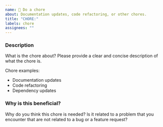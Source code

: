 ```yaml
---
name: 🧹 Do a chore
about: Documentation updates, code refactoring, or other chores.
title: "CHORE:"
labels: chore
assignees: ""
---
```


### Description

What is the chore about? Please provide a clear and concise description of what the chore is.

Chore examples:

- Documentation updates
- Code refactoring
- Dependency updates

### Why is this beneficial?

Why do you think this chore is needed? Is it related to a problem that you encounter that are not related to a bug or a feature request?
